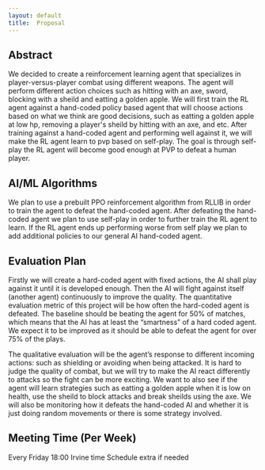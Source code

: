 ```yaml
---
layout: default
title:  Proposal
---
```


## Abstract
We decided to create a reinforcement learning agent that specializes in player-versus-player combat using different weapons. The agent will perform different action choices such as hitting with an axe, sword, blocking with a sheild and eatting a golden apple. We will first train the RL agent against a hand-coded policy based agent that will choose actions based on what we think are good decisions, such as eatting a golden apple at low hp, removing a player's sheild by hitting with an axe, and etc. After training against a hand-coded agent and performing well against it, we will make the RL agent learn to pvp based on self-play. The goal is through self-play the RL agent will become good enough at PVP to defeat a human player. 


## AI/ML Algorithms
We plan to use a prebuilt PPO reinforcement algorithm from RLLIB in order to train the agent to defeat the hand-coded agent. After defeating the hand-coded agent we plan to use self-play in order to further train the RL agent to learn. If the RL agent ends up performing worse from self play we plan to add additional policies to our general AI hand-coded agent.


## Evaluation Plan
Firstly we will create a hard-coded agent with fixed actions, the AI shall play against it until it is developed enough. Then the AI will fight against itself (another agent) continuously to improve the quality. The quantitative evaluation metric of this project will be how often the hard-coded agent is defeated. The baseline should be beating the agent for 50% of matches, which means that the AI has at least the “smartness” of a hard coded agent. We expect it to be improved as it should be able to defeat the agent for over 75% of the plays.

The qualitative evaluation will be the agent’s response to different incoming actions: such as shielding or avoiding when being attacked. It is hard to judge the quality of combat, but we will try to make the AI react differently to attacks so the fight can be more exciting. We want to also see if the agent will learn strategies such as eatting a golden apple when it is low on health, use the sheild to block attacks and break sheilds using the axe. We will also be monitoring how it defeats the hand-coded AI and whether it is just doing random movements or there is some strategy involved. 


## Meeting Time (Per Week)
Every Friday 18:00 Irvine time
Schedule extra if needed
